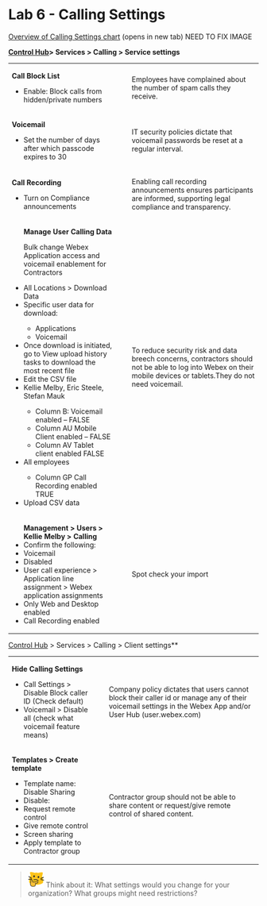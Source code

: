 # Lab 6 - Calling Settings

<a href="https://webexcc-sa.github.io/LAB-1111//template_assets/Table1.png" target="blank">Overview of Calling Settings chart</a> (opens in new tab) NEED TO FIX IMAGE

**<a href="http://admin.webex.com/" target="_blank">Control Hub</a>> Services > Calling > Service settings**

<table><tbody><tr><td><p><strong>Call Block List</strong></p><ul><li>Enable: Block calls from hidden/private numbers</li></ul></td><td colspan="2"><ul>Employees have complained about the number of spam calls they receive.</ul></td></tr><tr><td><p><strong>Voicemail</strong></p><ul><li>Set the number of days after which passcode expires to 30</li></ul></td><td colspan="2"><ul>IT security policies dictate that voicemail passwords be reset at a regular interval.</ul></td></tr><tr><td><p><strong>Call Recording</strong></p><ul><li>Turn on Compliance announcements</li></ul></td><td colspan="2"><ul>Enabling call recording announcements ensures participants are informed, supporting legal compliance and transparency.</ul></td></tr><tr><td colspan="2"><ul><strong>Manage User Calling Data</strong><p>Bulk change Webex Application access and voicemail enablement for Contractors
<li>All Locations &gt; Download Data</li><li>Specific user data for download:</li><ul><li>Applications</li><li>Voicemail</ul></li><li>Once download is initiated, go to View upload history tasks to download the most recent file</li><li>Edit the CSV file</li><li>Kellie Melby, Eric Steele, Stefan Mauk</li><ul><li>Column B: Voicemail enabled – FALSE</li><li>Column AU Mobile Client enabled – FALSE</li><li>Column AV Tablet client enabled FALSE</ul></li><li>All employees</li><ul><li>Column GP Call Recording enabled TRUE</ul></li><li>Upload CSV data</li></ul></td><td><ul>To reduce security risk and data breech concerns, contractors should not be able to log into Webex on their mobile devices or tablets.They do not need voicemail.</ul></td></tr><tr><td><ul><strong>Management &gt; Users &gt; Kellie Melby &gt; Calling</strong><li>Confirm the following:</li><li>Voicemail</li><li>Disabled</li><li>User call experience &gt; Application line assignment &gt; Webex application assignments</li><li>Only Web and Desktop enabled</li><li>Call Recording enabled</li></ul></td><td colspan="2"><ul>Spot check your import</ul></td></tr></tbody></table>

[Control Hub](http://admin.webex.com/) > Services > Calling > Client settings**

<table><tbody><tr><td><p><strong>Hide Calling Settings</strong></p><ul><li>Call Settings &gt; Disable Block caller ID (Check default)</li><li>Voicemail &gt; Disable all (check what voicemail feature means)</li></ul></td><td><ul>Company policy dictates that users cannot block their caller id or manage any of their voicemail settings in the Webex App and/or User Hub (user.webex.com)</ul></td></tr><tr><td><p><strong>Templates &gt; Create template</strong></p><ul><li>Template name: Disable Sharing</li><li>Disable:</li><li>Request remote control</li><li>Give remote control</li><li>Screen sharing</li><li>Apply template to Contractor group</li></ul></td><td><ul>Contractor group should not be able to share content or request/give remote control of shared content.</ul></td></tr></tbody></table>


>![Think About It](template_assets/thinkingcat.png) Think about it: What settings would you change for your organization? What groups might need restrictions?
